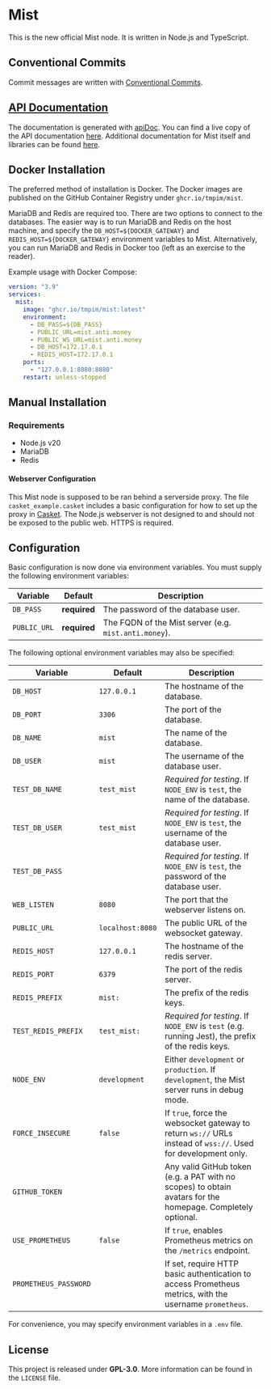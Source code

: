 # Mist

This is the new official Mist node. It is written in Node.js and TypeScript.

## Conventional Commits

Commit messages are written with
[Conventional Commits](https://www.conventionalcommits.org/en/v1.0.0/).

## [API Documentation](https://mist.anti.money/docs)

The documentation is generated with [apiDoc](https://apidocjs.com). You can find a live copy of the API documentation
[here](https://mist.anti.money/docs). Additional documentation for Mist itself and libraries can be found
[here](https://docs.mist.anti.money).

## Docker Installation

The preferred method of installation is Docker. The Docker images are published on the GitHub Container Registry under
`ghcr.io/tmpim/mist`.

MariaDB and Redis are required too. There are two options to connect to the databases. The easier way is to run MariaDB
and Redis on the host machine, and specify the `DB_HOST=${DOCKER_GATEWAY}` and `REDIS_HOST=${DOCKER_GATEWAY}`
environment variables to Mist. Alternatively, you can run MariaDB and Redis in Docker too (left as an exercise to the
reader).

Example usage with Docker Compose:

```yml
version: "3.9"
services:
  mist:
    image: "ghcr.io/tmpim/mist:latest"
    environment:
      - DB_PASS=${DB_PASS}
      - PUBLIC_URL=mist.anti.money
      - PUBLIC_WS_URL=mist.anti.money
      - DB_HOST=172.17.0.1
      - REDIS_HOST=172.17.0.1
    ports:
      - "127.0.0.1:8080:8080"
    restart: unless-stopped
```

## Manual Installation

### Requirements

- Node.js v20
- MariaDB
- Redis

#### Webserver Configuration

This Mist node is supposed to be ran behind a serverside proxy. The file `casket_example.casket` includes a basic
configuration for how to set up the proxy in [Casket](https://github.com/tmpim/casket). The Node.js webserver is not
designed to and should not be exposed to the public web. HTTPS is required.

## Configuration

Basic configuration is now done via environment variables. You must supply the following environment variables:

| Variable     | Default      | Description                                      |
|--------------|--------------|--------------------------------------------------|
| `DB_PASS`    | **required** | The password of the database user.               |
| `PUBLIC_URL` | **required** | The FQDN of the Mist server (e.g. `mist.anti.money`). |


The following optional environment variables may also be specified:

| Variable              | Default          | Description                                                                                                   |
|-----------------------|------------------|---------------------------------------------------------------------------------------------------------------|
| `DB_HOST`             | `127.0.0.1`      | The hostname of the database.                                                                                 |
| `DB_PORT`             | `3306`           | The port of the database.                                                                                     |
| `DB_NAME`             | `mist`          | The name of the database.                                                                                     |
| `DB_USER`             | `mist`          | The username of the database user.                                                                            |
| `TEST_DB_NAME`        | `test_mist`     | *Required for testing*. If `NODE_ENV` is `test`, the name of the database.                                    |
| `TEST_DB_USER`        | `test_mist`     | *Required for testing*. If `NODE_ENV` is `test`, the username of the database user.                           |
| `TEST_DB_PASS`        |                  | *Required for testing*. If `NODE_ENV` is `test`, the password of the database user.                           |
| `WEB_LISTEN`          | `8080`           | The port that the webserver listens on.                                                                       |
| `PUBLIC_URL`          | `localhost:8080` | The public URL of the websocket gateway.                                                                      |
| `REDIS_HOST`          | `127.0.0.1`      | The hostname of the redis server.                                                                             |
| `REDIS_PORT`          | `6379`           | The port of the redis server.                                                                                 |
| `REDIS_PREFIX`        | `mist:`         | The prefix of the redis keys.                                                                                 |
| `TEST_REDIS_PREFIX`   | `test_mist:`    | *Required for testing*. If `NODE_ENV` is `test` (e.g. running Jest), the prefix of the redis keys.            |
| `NODE_ENV`            | `development`    | Either `development` or `production`. If `development`, the Mist server runs in debug mode.                  |
| `FORCE_INSECURE`      | `false`          | If `true`, force the websocket gateway to return `ws://` URLs instead of `wss://`. Used for development only. |
| `GITHUB_TOKEN`        |                  | Any valid GitHub token (e.g. a PAT with no scopes) to obtain avatars for the homepage. Completely optional.   |
| `USE_PROMETHEUS`      | `false`          | If `true`, enables Prometheus metrics on the `/metrics` endpoint.                                             |
| `PROMETHEUS_PASSWORD` |                  | If set, require HTTP basic authentication to access Prometheus metrics, with the username `prometheus`.       |

For convenience, you may specify environment variables in a `.env` file.

## License

This project is released under **GPL-3.0**. More information can be found in the `LICENSE` file.

